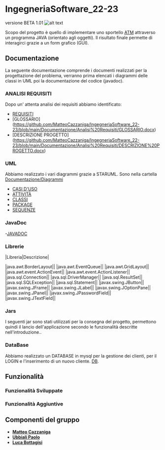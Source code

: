 # IngegneriaSoftware_22-23
versione BETA 1.01
![alt text](https://comunicatidelcredito.it/wp-content/uploads/2019/09/BANCA-D-ITALIA.png)

Scopo del progetto è quello di implementare uno sportello [ATM](https://www.repstatic.it/content/nazionale/img/2021/10/22/144253807-30f920af-3df7-439e-95f7-9e55d5f1a461.jpg) attraverso un programma JAVA (orientato agli oggetti). Il risultato finale permette di interagirci grazie a un form grafico (GUI).

## Documentazione
La seguente documentazione comprende i documenti realizzati per la progettazione del problema, verranno prima elencati i diagrammi delle classi in UML poi la documentazione del codice (javadoc).

### ANALISI REQUISITI
Dopo un' attenta analisi dei requisiti abbiamo identificato:
- [REQUISITI](https://github.com/MatteoCazzaniga/IngegneriaSoftware_22-23/blob/main/Documentazione/Analisi%20Requisiti/ANALISI%20DEI%20REQUISITI.docx)
- [GLOSSARIO] (https://github.com/MatteoCazzaniga/IngegneriaSoftware_22-23/blob/main/Documentazione/Analisi%20Requisiti/GLOSSARIO.docx)
- [DESCRIZIONE PROGETTO] (https://github.com/MatteoCazzaniga/IngegneriaSoftware_22-23/blob/main/Documentazione/Analisi%20Requisiti/DESCRIZIONE%20PROGETTO.docx)

### UML
Abbiamo realizzato i vari diagrammi grazie a STARUML.
Sono nella cartella [Documentazione/Diagrammi](https://github.com/MatteoCazzaniga/IngegneriaSoftware_22-23/tree/main/Documentazione/Diagrammi)
- [CASI D'USO](https://github.com/MatteoCazzaniga/IngegneriaSoftware_22-23/blob/main/Documentazione/Diagrammi/Immagini%20diagrammi/Diagramma%20dei%20casi%20d'uso.jpg)
- [ATTIVITÀ](https://github.com/MatteoCazzaniga/IngegneriaSoftware_22-23/blob/main/Documentazione/Diagrammi/Immagini%20diagrammi/Diagramma%20delle%20Attivit%C3%A0.jpg)
- [CLASSI](https://github.com/MatteoCazzaniga/IngegneriaSoftware_22-23/blob/main/Documentazione/Diagrammi/Immagini%20diagrammi/Diagramma%20classi.jpg)
- [PACKAGE](https://github.com/MatteoCazzaniga/IngegneriaSoftware_22-23/blob/main/Documentazione/Diagrammi/Immagini%20diagrammi/Diagramma%20Package.jpg)
- [SEQUENZE](https://github.com/MatteoCazzaniga/IngegneriaSoftware_22-23/blob/main/Documentazione/Diagrammi/Immagini%20diagrammi/Diagramma%20delle%20sequenze.jpg)

### JavaDoc
-[JAVADOC](https://github.com/MatteoCazzaniga/IngegneriaSoftware_22-23/blob/main/Code/doc/index.html)

### Librerie
|Libreria|Descrizione|

|java.awt.BorderLayout||
|java.awt.EventQueue||
|java.awt.GridLayout||
|java.awt.event.ActionEvent||
|java.awt.event.ActionListener||
|java.sql.Connection||
|ava.sql.DriverManager||
|java.sql.ResultSet||
|java.sql.SQLException||
|java.sql.Statement||
|javax.swing.JButton||
|javax.swing.JFrame||
|javax.swing.JLabel||
|javax.swing.JOptionPane||
|javax.swing.JPanel||
|javax.swing.JPasswordField||
|javax.swing.JTextField||

### Jars
I seguenti jar sono stati utilizzati per la consegna del progetto, permettono quindi il lancio dell'applicazione secondo le funzionalità descritte nell'introduzione..

### DataBase
Abbiamo realizzato un DATABASE in mysql per la gestione dei clienti, per il LOGIN e l'inserimento di un nuovo cliente.
[DB](Code/db/ATM.sql).

## Funzionalità
### Funzionalità Sviluppate
### Funzionalità Aggiuntive


## Componenti del gruppo
- [__Matteo Cazzaniga__](https://github.com/MatteoCazzaniga)
- [__Ubbiali Paolo__](https://github.com/pubbiali)
- [__Luca Bottagisi__](https://github.com/bottuz)
